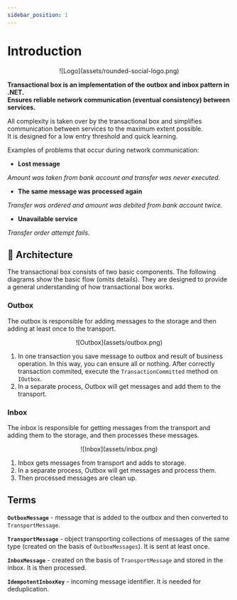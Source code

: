 ```yaml
---
sidebar_position: 1
---
```


# Introduction

<div align="center">
![Logo](assets/rounded-social-logo.png)
</div>

**Transactional box is an implementation of the outbox and inbox pattern in .NET.**   
**Ensures reliable network communication (eventual consistency) between services.**

All complexity is taken over by the transactional box and simplifies communication between services to the maximum extent possible.   
It is designed for a low entry threshold and quick learning.

Examples of problems that occur during network communication:
-  **Lost message**

*Amount was taken from bank account and transfer was never executed.*

- **The same message was processed again**

*Transfer was ordered and amount was debited from bank account twice.*

- **Unavailable service**

*Transfer order attempt fails.*

## :european_castle: Architecture
The transactional box consists of two basic components.
The following diagrams show the basic flow (omits details).
They are designed to provide a general understanding of how transactional box works.

### Outbox
The outbox is responsible for adding messages to the storage and then adding at least once to the transport.
<div align="center">
![Outbox](assets/outbox.png)
</div>

 1. In one transaction you save message to outbox and result of business operation. In this way, you can ensure all or nothing. After correctly transaction commited, execute the `TransactionCommitted` method on `IOutbox`.
 2. In a separate process, Outbox will get messages and add them to the transport.

### Inbox 
The inbox is responsible for getting messages from the transport and adding them to the storage, and then processes these messages.
<div align="center">
![Inbox](assets/inbox.png)
</div>

1. Inbox gets messages from transport and adds to storage.
2. In a separate process, Outbox will get messages and process them.
3. Then processed messages are clean up.

## Terms
**`OutboxMessage`** - message that is added to the outbox and then converted to `TransportMessage`.

**`TransportMessage`** - object transporting collections of messages of the same type (created on the basis of `OutboxMessages`). It is sent at least once.

**`InboxMessage`** - created on the basis of `TransportMessage` and stored in the inbox. It is then processed.

**`IdempotentInboxKey`** - incoming message identifier. It is needed for deduplication.